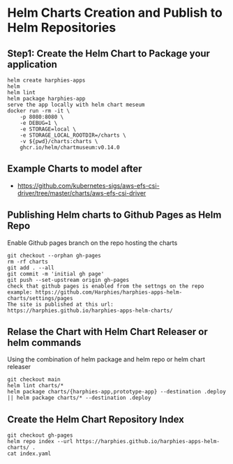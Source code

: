 # Helm Charts Creation and Publish to Helm Repositories

## Step1: Create the Helm Chart to Package your application
```
helm create harphies-apps
helm 
helm lint
helm package harphies-app
serve the app locally with helm chart meseum
docker run -rm -it \
    -p 8080:8080 \
    -e DEBUG=1 \
    -e STORAGE=local \
    -e STORAGE_LOCAL_ROOTDIR=/charts \
    -v ${pwd}/charts:charts \
    ghcr.io/helm/chartmuseum:v0.14.0
```

## Example Charts to model after

- https://github.com/kubernetes-sigs/aws-efs-csi-driver/tree/master/charts/aws-efs-csi-driver

## Publishing Helm charts to Github Pages as Helm Repo

Enable Github pages branch on the repo hosting the charts
```
git checkout --orphan gh-pages
rm -rf charts
git add . --all
git commit -m 'initial gh page'
git push --set-upstream origin gh-pages
check that github pages is enabled from the settngs on the repo
example: https://github.com/Harphies/harphies-apps-helm-charts/settings/pages
The site is published at this url: https://harphies.github.io/harphies-apps-helm-charts/
```

## Relase the Chart with Helm Chart Releaser or helm commands

Using the combination of helm package and helm repo  or helm chart releaser

```
git checkout main
helm lint charts/*
helm package charts/{harphies-app,prototype-app} --destination .deploy || helm package charts/* --destination .deploy 

```

## Create the Helm Chart Repository Index

```
git checkout gh-pages
helm repo index --url https://harphies.github.io/harphies-apps-helm-charts/ .
cat index.yaml 
```
